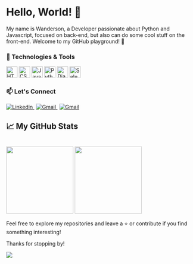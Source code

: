 # Hello, World! 👋

My name is Wanderson, a Developer passionate about Python and Javascript, focused on back-end, but also can do some cool stuff on the front-end.
Welcome to my GitHub playground! 🚀

### 🔧 Technologies & Tools

<div>
	<img width="30" src="https://user-images.githubusercontent.com/25181517/192158954-f88b5814-d510-4564-b285-dff7d6400dad.png" alt="HTML" title="HTML"/>
	<img width="30" src="https://user-images.githubusercontent.com/25181517/183898674-75a4a1b1-f960-4ea9-abcb-637170a00a75.png" alt="CSS" title="CSS"/>
	<img width="30" src="https://user-images.githubusercontent.com/25181517/117447155-6a868a00-af3d-11eb-9cfe-245df15c9f3f.png" alt="JavaScript" title="JavaScript"/>
	<img width="30" src="https://user-images.githubusercontent.com/25181517/183423507-c056a6f9-1ba8-4312-a350-19bcbc5a8697.png" alt="Python" title="Python"/>
	<img width="30" src="https://github.com/marwin1991/profile-technology-icons/assets/62091613/9bf5650b-e534-4eae-8a26-8379d076f3b4" alt="Django" title="Django"/>
	<img width="30" src="https://user-images.githubusercontent.com/25181517/184103699-d1b83c07-2d83-4d99-9a1e-83bd89e08117.png" alt="Selenium" title="Selenium"/>
</div>

### 📫 Let's Connect
<div >
  <a target="_blank" href='https://www.linkedin.com/in/wanderson-soares-235ba819a/' rel="noopener noreferrer" style="margin-right:5px">
	  <img src="https://img.shields.io/badge/linkedin-%230077B5.svg?style=for-the-badge&logo=linkedin&logoColor=white" alt="Linkedin" title="Linkedin"/>
  </a>
  <a target="_blank" href='wanderson14117@gmail.com' rel="noopener noreferrer" style="margin-right:5px">
	  <img src="https://img.shields.io/badge/Gmail-D14836?style=for-the-badge&logo=gmail&logoColor=white" alt="Gmail" title="Gmail"/>
  </a>
  <a target="_blank" href='mailto:wanderson14117@gmail.com' rel="noopener noreferrer">
    <img src="https://img.shields.io/badge/Portfolio-255E63?style=for-the-badge&logo=About.me&logoColor=white" alt="Gmail" title="Gmail"/>
  </a>
</div>

## 📈 My GitHub Stats
<div style="display: inline_block"><br>
  <img height="180em" src="https://github-readme-stats.vercel.app/api?username=wand-CE&show_icons=true&count_private=true&theme=dark"/>
  <img height="180em" src="https://github-readme-stats.vercel.app/api/top-langs/?username=wand-CE&layout=compact&langs_count=7&theme=dark"/>
</div>

Feel free to explore my repositories and leave a ⭐️ or contribute if you find something interesting!

Thanks for stopping by! 

<img src="https://profile-counter.glitch.me/wand-ce/count.svg">


